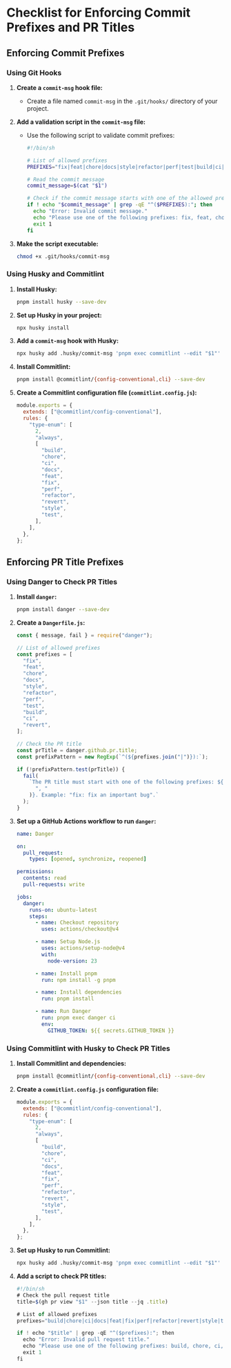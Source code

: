 # Checklist for Enforcing Commit Prefixes and PR Titles

## Enforcing Commit Prefixes

### Using Git Hooks

1. **Create a `commit-msg` hook file:**

   - Create a file named `commit-msg` in the `.git/hooks/` directory of your project.

2. **Add a validation script in the `commit-msg` file:**

   - Use the following script to validate commit prefixes:

     ```bash
     #!/bin/sh

     # List of allowed prefixes
     PREFIXES="fix|feat|chore|docs|style|refactor|perf|test|build|ci|revert"

     # Read the commit message
     commit_message=$(cat "$1")

     # Check if the commit message starts with one of the allowed prefixes
     if ! echo "$commit_message" | grep -qE "^($PREFIXES):"; then
       echo "Error: Invalid commit message."
       echo "Please use one of the following prefixes: fix, feat, chore, docs, style, refactor, perf, test, build, ci, revert"
       exit 1
     fi
     ```

3. **Make the script executable:**
   ```sh
   chmod +x .git/hooks/commit-msg
   ```

### Using Husky and Commitlint

1. **Install Husky:**

   ```sh
   pnpm install husky --save-dev
   ```

2. **Set up Husky in your project:**

   ```sh
   npx husky install
   ```

3. **Add a `commit-msg` hook with Husky:**

   ```sh
   npx husky add .husky/commit-msg 'pnpm exec commitlint --edit "$1"'
   ```

4. **Install Commitlint:**

   ```sh
   pnpm install @commitlint/{config-conventional,cli} --save-dev
   ```

5. **Create a Commitlint configuration file (`commitlint.config.js`):**
   ```javascript
   module.exports = {
     extends: ["@commitlint/config-conventional"],
     rules: {
       "type-enum": [
         2,
         "always",
         [
           "build",
           "chore",
           "ci",
           "docs",
           "feat",
           "fix",
           "perf",
           "refactor",
           "revert",
           "style",
           "test",
         ],
       ],
     },
   };
   ```

## Enforcing PR Title Prefixes

### Using Danger to Check PR Titles

1. **Install `danger`:**

   ```sh
   pnpm install danger --save-dev
   ```

2. **Create a `Dangerfile.js`:**

   ```javascript
   const { message, fail } = require("danger");

   // List of allowed prefixes
   const prefixes = [
     "fix",
     "feat",
     "chore",
     "docs",
     "style",
     "refactor",
     "perf",
     "test",
     "build",
     "ci",
     "revert",
   ];

   // Check the PR title
   const prTitle = danger.github.pr.title;
   const prefixPattern = new RegExp(`^(${prefixes.join("|")}):`);

   if (!prefixPattern.test(prTitle)) {
     fail(
       `The PR title must start with one of the following prefixes: ${prefixes.join(
         ", "
       )}. Example: "fix: fix an important bug".`
     );
   }
   ```

3. **Set up a GitHub Actions workflow to run `danger`:**

   ```yaml
   name: Danger

   on:
     pull_request:
       types: [opened, synchronize, reopened]

   permissions:
     contents: read
     pull-requests: write

   jobs:
     danger:
       runs-on: ubuntu-latest
       steps:
         - name: Checkout repository
           uses: actions/checkout@v4

         - name: Setup Node.js
           uses: actions/setup-node@v4
           with:
             node-version: 23

         - name: Install pnpm
           run: npm install -g pnpm

         - name: Install dependencies
           run: pnpm install

         - name: Run Danger
           run: pnpm exec danger ci
           env:
             GITHUB_TOKEN: ${{ secrets.GITHUB_TOKEN }}
   ```

### Using Commitlint with Husky to Check PR Titles

1. **Install Commitlint and dependencies:**

   ```sh
   pnpm install @commitlint/{config-conventional,cli} --save-dev
   ```

2. **Create a `commitlint.config.js` configuration file:**

   ```javascript
   module.exports = {
     extends: ["@commitlint/config-conventional"],
     rules: {
       "type-enum": [
         2,
         "always",
         [
           "build",
           "chore",
           "ci",
           "docs",
           "feat",
           "fix",
           "perf",
           "refactor",
           "revert",
           "style",
           "test",
         ],
       ],
     },
   };
   ```

3. **Set up Husky to run Commitlint:**

   ```sh
   npx husky add .husky/commit-msg 'pnpm exec commitlint --edit "$1"'
   ```

4. **Add a script to check PR titles:**

   ```javascript
   #!/bin/sh
   # Check the pull request title
   title=$(gh pr view "$1" --json title --jq .title)

   # List of allowed prefixes
   prefixes="build|chore|ci|docs|feat|fix|perf|refactor|revert|style|test"

   if ! echo "$title" | grep -qE "^($prefixes):"; then
     echo "Error: Invalid pull request title."
     echo "Please use one of the following prefixes: build, chore, ci, docs, feat, fix, perf, refactor, revert, style, test"
     exit 1
   fi
   ```
